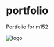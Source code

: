 # portfolio
Portfolio for m152

![logo](https://img.shields.io/badge/GitHub%20pages-built-green.svg "GitHub pages")
